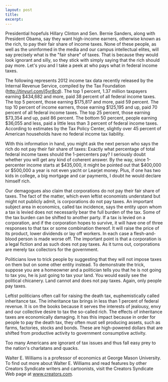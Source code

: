```yaml
---
layout: post
title:  
excerpt:
---
```




Presidential hopefuls Hillary Clinton and Sen. Bernie Sanders, along with President Obama, say they want high-income earners, otherwise known as the rich, to pay their fair share of income taxes. None of these people, as well as the uninformed in the media and our campus intellectual elites, will say precisely what is the "fair share" of taxes. That is because they would look ignorant and silly, so they stick with simply saying that the rich should pay more. Let's you and I take a peek at who pays what in federal income taxes.

The following represents 2012 income tax data recently released by the Internal Revenue Service, compiled by the Tax Foundation (http://tinyurl.com/j5yr8cd). The top 1 percent, 1.37 million taxpayers earning $434,682 and more, paid 38 percent of all federal income taxes. The top 5 percent, those earning $175,817 and more, paid 59 percent. The top 10 percent of income earners, those earning $125,195 and up, paid 70 percent of all federal income taxes. The top 25 percent, those earning $73,354 and up, paid 86 percent. The bottom 50 percent, people earning $36,055 and less, paid a little less than 3 percent of federal income taxes. According to estimates by the Tax Policy Center, slightly over 45 percent of American households have no federal income tax liability.

With this information in hand, you might ask the next person who says the rich do not pay their fair share of taxes: Exactly what percentage of total federal income taxes should the 1-percenters pay? I seriously doubt whether you will get any kind of coherent answer. By the way, since 1-percenter income starts at $435,000, it might be pointed out that $400,000 or $500,000 a year is not even yacht or Learjet money. Plus, if one has two kids in college, a big mortgage and car payments, I doubt he would declare himself rich.

Our demagogues also claim that corporations do not pay their fair share of taxes. The fact of the matter, which even leftist economists understand but might not publicly admit, is corporations do not pay taxes. An important subject area in economics, called tax incidence, says the entity upon whom a tax is levied does not necessarily bear the full burden of the tax. Some of the tax burden can be shifted to another party. If a tax is levied on a corporation, and if the corporation hopes to survive, it will have one of three responses to that tax or some combination thereof. It will raise the price of its product, lower dividends or lay off workers. In each case a flesh-and-blood person is made worse off. The important point is that a corporation is a legal fiction and as such does not pay taxes. As it turns out, corporations are merely tax collectors for the government.

Politicians love to trick people by suggesting that they will not impose taxes on them but on some other entity instead. To demonstrate the trick, suppose you are a homeowner and a politician tells you that he is not going to tax you, he is just going to tax your land. You would easily see the political chicanery. Land cannot and does not pay taxes. Again, only people pay taxes.

Leftist politicians often call for raising the death tax, euphemistically called inheritance tax. The inheritance tax brings in less than 1 percent of federal revenue. It is on the books because it serves the interests of jealousy, envy and our collective desire to tax the so-called rich. The effects of inheritance taxes are economically damaging. It has this impact because in order for people to pay the death tax, they often must sell producing assets, such as farms, factories, stocks and bonds. These are high-powered dollars that are shifted from productive activity to government consumptive activity.

Too many Americans are ignorant of tax issues and thus fall easy prey to the nation's charlatans and quacks.

Walter E. Williams is a professor of economics at George Mason University. To find out more about Walter E. Williams and read features by other Creators Syndicate writers and cartoonists, visit the Creators Syndicate Web page at www.creators.com.

